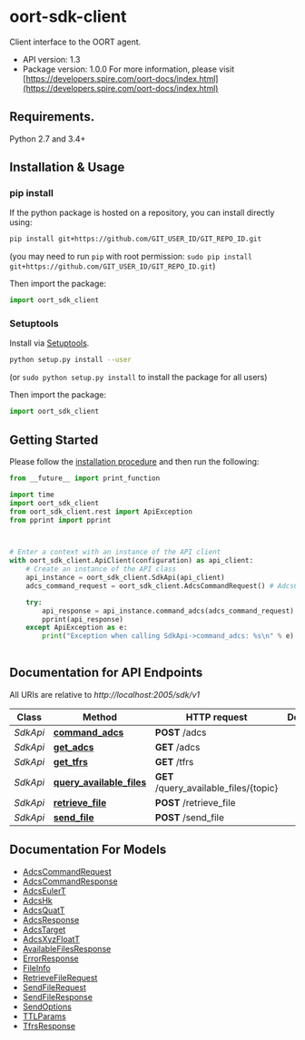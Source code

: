 # oort-sdk-client
Client interface to the OORT agent.

- API version: 1.3
- Package version: 1.0.0
For more information, please visit [https://developers.spire.com/oort-docs/index.html](https://developers.spire.com/oort-docs/index.html)

## Requirements.

Python 2.7 and 3.4+

## Installation & Usage
### pip install

If the python package is hosted on a repository, you can install directly using:

```sh
pip install git+https://github.com/GIT_USER_ID/GIT_REPO_ID.git
```
(you may need to run `pip` with root permission: `sudo pip install git+https://github.com/GIT_USER_ID/GIT_REPO_ID.git`)

Then import the package:
```python
import oort_sdk_client
```

### Setuptools

Install via [Setuptools](http://pypi.python.org/pypi/setuptools).

```sh
python setup.py install --user
```
(or `sudo python setup.py install` to install the package for all users)

Then import the package:
```python
import oort_sdk_client
```

## Getting Started

Please follow the [installation procedure](#installation--usage) and then run the following:

```python
from __future__ import print_function

import time
import oort_sdk_client
from oort_sdk_client.rest import ApiException
from pprint import pprint



# Enter a context with an instance of the API client
with oort_sdk_client.ApiClient(configuration) as api_client:
    # Create an instance of the API class
    api_instance = oort_sdk_client.SdkApi(api_client)
    adcs_command_request = oort_sdk_client.AdcsCommandRequest() # AdcsCommandRequest | The file and parameters for sending

    try:
        api_response = api_instance.command_adcs(adcs_command_request)
        pprint(api_response)
    except ApiException as e:
        print("Exception when calling SdkApi->command_adcs: %s\n" % e)
    
```

## Documentation for API Endpoints

All URIs are relative to *http://localhost:2005/sdk/v1*

Class | Method | HTTP request | Description
------------ | ------------- | ------------- | -------------
*SdkApi* | [**command_adcs**](docs/SdkApi.md#command_adcs) | **POST** /adcs | 
*SdkApi* | [**get_adcs**](docs/SdkApi.md#get_adcs) | **GET** /adcs | 
*SdkApi* | [**get_tfrs**](docs/SdkApi.md#get_tfrs) | **GET** /tfrs | 
*SdkApi* | [**query_available_files**](docs/SdkApi.md#query_available_files) | **GET** /query_available_files/{topic} | 
*SdkApi* | [**retrieve_file**](docs/SdkApi.md#retrieve_file) | **POST** /retrieve_file | 
*SdkApi* | [**send_file**](docs/SdkApi.md#send_file) | **POST** /send_file | 


## Documentation For Models

 - [AdcsCommandRequest](docs/AdcsCommandRequest.md)
 - [AdcsCommandResponse](docs/AdcsCommandResponse.md)
 - [AdcsEulerT](docs/AdcsEulerT.md)
 - [AdcsHk](docs/AdcsHk.md)
 - [AdcsQuatT](docs/AdcsQuatT.md)
 - [AdcsResponse](docs/AdcsResponse.md)
 - [AdcsTarget](docs/AdcsTarget.md)
 - [AdcsXyzFloatT](docs/AdcsXyzFloatT.md)
 - [AvailableFilesResponse](docs/AvailableFilesResponse.md)
 - [ErrorResponse](docs/ErrorResponse.md)
 - [FileInfo](docs/FileInfo.md)
 - [RetrieveFileRequest](docs/RetrieveFileRequest.md)
 - [SendFileRequest](docs/SendFileRequest.md)
 - [SendFileResponse](docs/SendFileResponse.md)
 - [SendOptions](docs/SendOptions.md)
 - [TTLParams](docs/TTLParams.md)
 - [TfrsResponse](docs/TfrsResponse.md)


